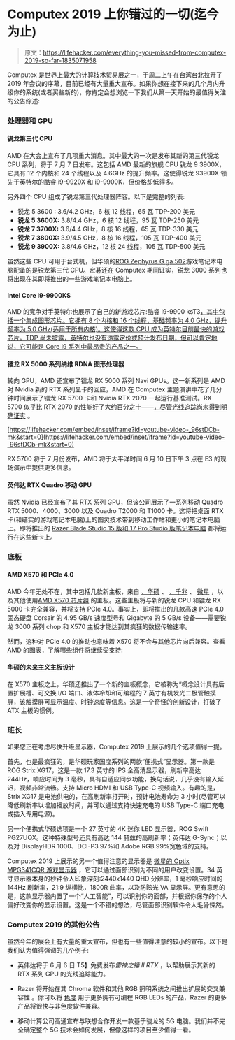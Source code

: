 # Computex 2019 上你错过的一切(迄今为止)

> 原文：<https://lifehacker.com/everything-you-missed-from-computex-2019-so-far-1835071958>

Computex 是世界上最大的计算技术贸易展之一，于周二上午在台湾台北拉开了 2019 年会议的序幕，目前已经有大量重大宣布。如果你想在接下来的几个月内升级你的系统(或者买些新的)，你肯定会想浏览一下我们从第一天开始的最值得关注的公告综述:



### 处理器和 GPU

#### 锐龙第三代 CPU

AMD 在大会上宣布了几项重大消息。其中最大的一次是发布其新的第三代锐龙 CPU 系列，将于 7 月 7 日发布。这包括 AMD 最新的旗舰 CPU 锐龙 9 3900X，它具有 12 个内核和 24 个线程以及 4.6GHz 的提升频率。这使得锐龙 93900X 领先于英特尔的酷睿 i9-9920X 和 i9-9900K，但价格却低得多。

另外四个 CPU 组成了锐龙第三代处理器阵容。以下是完整的列表:

*   锐龙 5 3600 : 3.6/4.2 GHz，6 核 12 线程，65 瓦 TDP-200 美元
*   **锐龙 5 3600X:** 3.8/4.4 GHz，6 核 12 线程，95 瓦 TDP-250 美元
*   **锐龙 7 3700X:** 3.6/4.4 GHz，8 核 16 线程，65 瓦 TDP-330 美元
*   **锐龙 7 3800X:** 3.9/4.5 GHz，8 核 16 线程，105 瓦 TDP-400 美元
*   **锐龙 9 3900X:** 3.8/4.6 GHz，12 核 24 线程，105 瓦 TDP-500 美元

虽然这些 CPU 可用于台式机，但华硕的[ROG Zephyrus G ga 502](https://www.asus.com/us/Laptops/ROG-Zephyrus-G-GA502/)游戏笔记本电脑配备的是锐龙第三代 CPU。宏碁还在 Computex 期间证实，锐龙 3000 系列也将出现在其即将推出的一些游戏笔记本电脑上。

#### Intel Core i9-9900KS

AMD 的竞争对手英特尔也展示了自己的新游戏芯片:酷睿 i9-9900 ksT3[，其中包括一个集成图形芯片。它拥有 8 个内核和 16 个线程，基础频率为 4.0 GHz，提升频率为 5.0 GHz(适用于所有内核)。这使得这款 CPU 成为英特尔目前最快的游戏芯片。TDP 尚未披露，英特尔也没有透露定价或预计发布日期，但可以肯定地说，它可能是 Core i9 系列中最昂贵的产品之一。](https://newsroom.intel.com/news/2019-computex-intel-kickoff/)

#### 镭龙 RX 5000 系列纳维 RDNA 图形处理器

转向 GPU，AMD 还宣布了镭龙 RX 5000 系列 Navi GPUs。这一新系列是 AMD 对 Nvidia 新的 RTX 系列显卡的回应，AMD 在 Computex 主题演讲中花了几分钟时间展示了镭龙 RX 5700 卡和 Nvidia RTX 2070 一起运行基准测试。RX 5700 似乎比 RTX 2070 的性能好了大约百分之十——[，尽管光线追踪尚未得到明确证实](https://www.engadget.com/2019/05/27/amd-radeon-rx-5000-ray-tracing-navi/) 。

 [https://lifehacker.com/embed/inset/iframe?id=youtube-video-_96stDCb-mk&start=0](https://lifehacker.com/embed/inset/iframe?id=youtube-video-_96stDCb-mk&start=0) 

RX 5700 将于 7 月份发布，AMD 将于太平洋时间 6 月 10 日下午 3 点在 E3 的现场演示中提供更多信息。

#### 英伟达 RTX Quadro 移动 GPU

虽然 Nvidia 已经宣布了其 RTX 系列 GPU，但该公司展示了一系列移动 Quadro RTX 5000、4000、3000 以及 Quadro T2000 和 T1000 卡。这将把桌面 RTX 卡(和结实的游戏笔记本电脑)上的图灵技术带到移动工作站和更小的笔记本电脑上。即将推出的 [Razer Blade Studio 15 版和 17 Pro Studio 版笔记本电脑](https://www.razer.com/gaming-laptops/razer-blade/windows?utm_source=google&utm_medium=search-brand&utm_campaign=190401_RS_Systems%20BU_BTM_US_EGR-blade15-msft_TR&gclid=Cj0KCQjwuLPnBRDjARIsACDzGL32qB7qcyB28bkbIHEoS2ASSN8zEdWGcE_jg-tnyS0EPX3Gi6o0ONUaArSWEALw_wcB) 都将运行在这些新卡上。

### 底板

#### AMD X570 和 PCIe 4.0

AMD 今年无处不在，其中包括几款新主板，来自 [、华硕](https://edgeup.asus.com/2019/the-x570-motherboard-guide-ryzen-to-victory-with-pci-express-4-0/) 、 [、千兆](https://www.gigabyte.com/Motherboard/X570-AORUS-XTREME-rev-10#kf) 、 [微星](https://www.msi.com/Landing/amd-x570-motherboard) ，以及其他使用[AMD X570 芯片组](https://community.amd.com/community/gaming/blog/2019/05/26/the-industry-leading-amd-am4-x570-chipset) 的主板。这些主板将与新的锐龙 CPU 和镭龙 RX 5000 卡完全兼容，并将支持 PCIe 4.0。事实上，即将推出的几款高速 PCIe 4.0 固态硬盘 Corsair 的 4.95 GB/s 速度型号和 Gigabyte 的 5 GB/s 设备——需要锐龙 3000 系列 chop 和 X570 主板才能达到其疯狂的数据传输速率。

然而，这种对 PCIe 4.0 的推动也意味着 X570 将不会与其他芯片向后兼容。查看 AMD 的图表，了解哪些组件将继续受支持:

#### 华硕的未来主义主板设计

在 X570 主板之上，华硕还推出了一个新的主板概念，它被称为“概念设计具有后置扩展槽、可交换 I/O 端口、液体冷却和可编程的 7 英寸有机发光二极管触摸屏，该触摸屏可显示温度、时钟速度等信息。这是一个奇怪的创新设计，打破了 ATX 主板的惯例。

### 班长

如果您正在考虑尽快升级显示器，Computex 2019 上展示的几个选项值得一提。

首先，也是最疯狂的，是华硕玩家国度系列的两款“便携式”显示器。第一款是 ROG Strix XG17，这是一款 17.3 英寸的 IPS 全高清显示器，刷新率高达 244Hz，响应时间为 3 毫秒，具有自适应同步功能，换句话说，几乎没有输入延迟，视频非常流畅。支持 Micro HDMI 和 USB Type-C 视频输入。有趣的是，Strix XG17 是电池供电的，在高刷新率打开时，预计电池寿命为 3 小时(尽管可以降低刷新率以增加播放时间，并可以通过支持快速充电的 USB Type-C 端口充电或插入专用电源)。

另一个便携式华硕选项是一个 27 英寸的 4K 迷你 LED 显示器，ROG Swift PG27UQX。这种特殊型号还具有高达 144 赫兹的高刷新率；英伟达 G-Sync；以及对 DisplayHDR 1000、DCI-P3 97%和 Adobe RGB 99%宽色域的支持。

Computex 2019 上展示的另一个值得注意的显示器是 [微星的 Optix MPG341CQR 游戏显示器](https://www.msi.com/Monitor/Optix-MPG341CQR/Specification) ，它可以通过面部识别为不同的用户改变设置。34 英寸显示器本身的秒钟令人印象深刻:2440x1440 QHD 分辨率，1 毫秒响应时间的 144Hz 刷新率，21:9 纵横比，1800R 曲率，以及防眩光 VA 显示屏。更有意思的是，这款显示器内置了一个“人工智能”，可以识别你的面部，并根据你保存的个人偏好改变你的显示设置。这是一个不错的想法，尽管面部识别软件令人毛骨悚然。

### Computex 2019 的其他公告

虽然今年的展会上有大量的重大宣布，但也有一些值得注意的较小的宣布。以下是我们认为值得强调的几个例子:

*   英伟达将于 6 月 6 日 T5】免费发布*雷神之锤 II RTX* ，以帮助展示其新的 RTX 系列 GPU 的光线追踪能力。
*   Razer 将开始在其 Chroma 软件和其他 RGB 照明系统之间推出扩展的交叉兼容性 。你可以将 [色度](https://lifehacker.com/gaming-software-showdown-logitech-gaming-vs-razer-syn-1741284196?_ga=2.247914119.1276118921.1559019242-1248952562.1549062459) 用于更多拥有可编程 RGB LEDs 的产品，Razer 的更多产品将很快与非色度软件兼容。

*   移动计算公司高通宣布与联想合作开发一款基于骁龙的 5G 电脑。我们并不完全确定整个 5G 技术会如何发展，但像这样的项目至少值得一看。